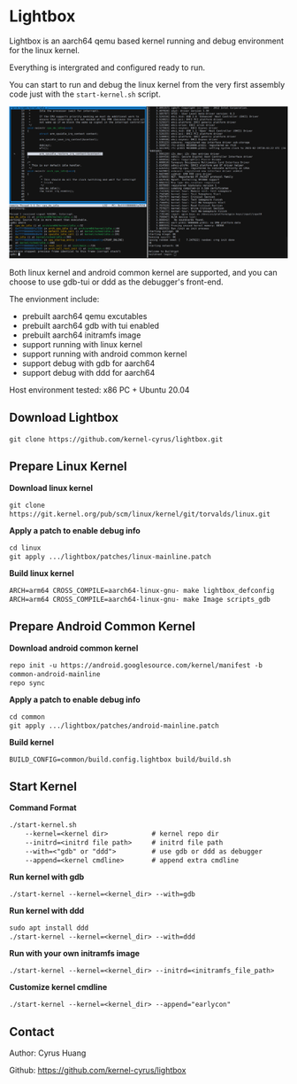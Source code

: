 Lightbox
=============================

Lightbox is an aarch64 qemu based kernel running and debug environment for the linux kernel.

Everything is intergrated and configured ready to run.

You can start to run and debug the linux kernel from the very first assembly code just with the `start-kernel.sh` script.

![Snapshot](https://raw.githubusercontent.com/kernel-cyrus/lightbox/master/snapshots/snapshot.png)

Both linux kernel and android common kernel are supported, and you can choose to use gdb-tui or ddd as the debugger's front-end.

The envionment include:
- prebuilt aarch64 qemu excutables
- prebuilt aarch64 gdb with tui enabled
- prebuilt aarch64 initramfs image
- support running with linux kernel
- support running with android common kernel
- support debug with gdb for aarch64
- support debug with ddd for aarch64

Host environment tested: x86 PC + Ubuntu 20.04

Download Lightbox
-----------------------------

```
git clone https://github.com/kernel-cyrus/lightbox.git
```

Prepare Linux Kernel
-----------------------------

**Download linux kernel**
```
git clone https://git.kernel.org/pub/scm/linux/kernel/git/torvalds/linux.git
```
**Apply a patch to enable debug info**
```
cd linux
git apply .../lightbox/patches/linux-mainline.patch
```
**Build linux kernel**
```
ARCH=arm64 CROSS_COMPILE=aarch64-linux-gnu- make lightbox_defconfig
ARCH=arm64 CROSS_COMPILE=aarch64-linux-gnu- make Image scripts_gdb
```

Prepare Android Common Kernel
-----------------------------

**Download android common kernel**
```
repo init -u https://android.googlesource.com/kernel/manifest -b common-android-mainline
repo sync
```
**Apply a patch to enable debug info**
```
cd common
git apply .../lightbox/patches/android-mainline.patch
```
**Build kernel**
```
BUILD_CONFIG=common/build.config.lightbox build/build.sh
```

Start Kernel
-----------------------------

**Command Format**
```
./start-kernel.sh
    --kernel=<kernel dir>           # kernel repo dir
    --initrd=<initrd file path>     # initrd file path
    --with=<"gdb" or "ddd">         # use gdb or ddd as debugger
    --append=<kernel cmdline>       # append extra cmdline
```
**Run kernel with gdb**
```
./start-kernel --kernel=<kernel_dir> --with=gdb
```
**Run kernel with ddd**
```
sudo apt install ddd
./start-kernel --kernel=<kernel_dir> --with=ddd
```
**Run with your own initramfs image**
```
./start-kernel --kernel=<kernel_dir> --initrd=<initramfs_file_path>
```
**Customize kernel cmdline**
```
./start-kernel --kernel=<kernel_dir> --append="earlycon"
```

Contact
-----------------------------

Author: Cyrus Huang

Github: <https://github.com/kernel-cyrus/lightbox>
